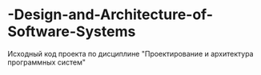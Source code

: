 # -Design-and-Architecture-of-Software-Systems
Исходный код проекта по дисциплине "Проектирование и архитектура программных систем"
